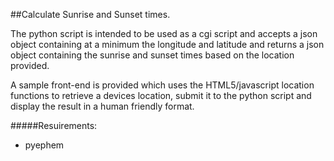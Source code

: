 ##Calculate Sunrise and Sunset times.

The python script is intended to be used as a cgi script and accepts a json object containing at a minimum the longitude and latitude
and returns a json object containing the sunrise and sunset times based on the location provided.

A sample front-end is provided which uses the HTML5/javascript location functions to retrieve a devices location,
submit it to the python script and display the result in a human friendly format.


#####Resuirements:
- pyephem
